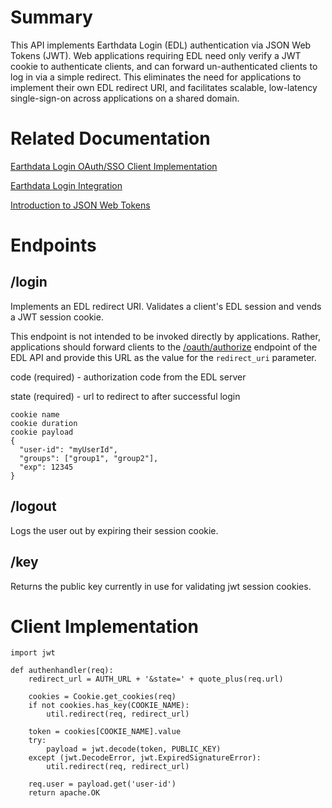 # Summary

This API implements Earthdata Login (EDL) authentication via JSON Web Tokens (JWT).  Web applications requiring EDL need only verify a JWT cookie to authenticate clients, and can forward un-authenticated clients to log in via a simple redirect.  This eliminates the need for applications to implement their own EDL redirect URI, and facilitates scalable, low-latency single-sign-on across applications on a shared domain.

# Related Documentation

[Earthdata Login OAuth/SSO Client Implementation](https://urs.earthdata.nasa.gov/sso_client_impl)

[Earthdata Login Integration](https://wiki.earthdata.nasa.gov/display/EL/Earthdata+Login+Integration)

[Introduction to JSON Web Tokens](https://jwt.io/introduction/)

# Endpoints

## /login

Implements an EDL redirect URI.  Validates a client's EDL session and vends a JWT session cookie.

This endpoint is not intended to be invoked directly by applications.  Rather, applications should forward clients to the  [/oauth/authorize](https://wiki.earthdata.nasa.gov/display/EL/API+Documentation#APIDocumentation-oauth-authorize) endpoint of the EDL API and provide this URL as the value for the `redirect_uri` parameter.

code (required) - authorization code from the EDL server

state (required) - url to redirect to after successful login

```
cookie name
cookie duration
cookie payload
{
  "user-id": "myUserId",
  "groups": ["group1", "group2"],
  "exp": 12345
}
```

## /logout

Logs the user out by expiring their session cookie.

## /key

Returns the public key currently in use for validating jwt session cookies.

# Client Implementation

```
import jwt

def authenhandler(req):
    redirect_url = AUTH_URL + '&state=' + quote_plus(req.url)

    cookies = Cookie.get_cookies(req)
    if not cookies.has_key(COOKIE_NAME):
        util.redirect(req, redirect_url)

    token = cookies[COOKIE_NAME].value
    try:
        payload = jwt.decode(token, PUBLIC_KEY)
    except (jwt.DecodeError, jwt.ExpiredSignatureError):
        util.redirect(req, redirect_url)

    req.user = payload.get('user-id')
    return apache.OK
```
